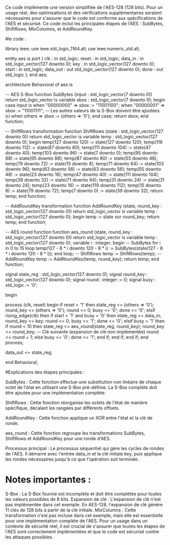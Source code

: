 Ce code implémente une version simplifiée de l'AES-128 (128 bits). Pour un usage réel, des optimisations et des vérifications
supplémentaires seraient nécessaires pour s'assurer que le code est conforme aux spécifications de l'AES et sécurisé.
Ce code inclut les principales étapes de l'AES : SubBytes, ShiftRows, MixColumns, et AddRoundKey.

 #le code : 
 
 library ieee;
use ieee.std_logic_1164.all;
use ieee.numeric_std.all;

entity aes is
  port (
    clk          : in  std_logic;
    reset        : in  std_logic;
    data_in      : in  std_logic_vector(127 downto 0);
    key          : in  std_logic_vector(127 downto 0);
    start        : in  std_logic;
    data_out     : out std_logic_vector(127 downto 0);
    done         : out std_logic
  );
end aes;

architecture Behavioral of aes is

  -- AES S-Box
  function SubBytes (input : std_logic_vector(7 downto 0)) return std_logic_vector is
    variable sbox : std_logic_vector(7 downto 0);
  begin
    case input is
      when "00000000" => sbox := "11001100";
      when "00000001" => sbox := "11001111";
      -- Les autres valeurs de la S-Box doivent être ajoutées ici
      when others     => sbox := (others => '0');
    end case;
    return sbox;
  end function;

  -- ShiftRows transformation
  function ShiftRows (state : std_logic_vector(127 downto 0)) return std_logic_vector is
    variable temp : std_logic_vector(127 downto 0);
  begin
    temp(127 downto 120) := state(127 downto 120);
    temp(119 downto 112) := state(87 downto 80);
    temp(111 downto 104) := state(47 downto 40);
    temp(103 downto 96)  := state(7 downto 0);
    temp(95 downto 88)   := state(95 downto 88);
    temp(87 downto 80)   := state(55 downto 48);
    temp(79 downto 72)   := state(15 downto 8);
    temp(71 downto 64)   := state(103 downto 96);
    temp(63 downto 56)   := state(63 downto 56);
    temp(55 downto 48)   := state(23 downto 16);
    temp(47 downto 40)   := state(111 downto 104);
    temp(39 downto 32)   := state(71 downto 64);
    temp(31 downto 24)   := state(31 downto 24);
    temp(23 downto 16)   := state(119 downto 112);
    temp(15 downto 8)    := state(79 downto 72);
    temp(7 downto 0)     := state(39 downto 32);
    return temp;
  end function;

  -- AddRoundKey transformation
  function AddRoundKey (state, round_key : std_logic_vector(127 downto 0)) return std_logic_vector is
    variable temp : std_logic_vector(127 downto 0);
  begin
    temp := state xor round_key;
    return temp;
  end function;

  -- AES round function
  function aes_round (state, round_key : std_logic_vector(127 downto 0)) return std_logic_vector is
    variable temp : std_logic_vector(127 downto 0);
    variable i : integer;
  begin
    -- SubBytes
    for i in 0 to 15 loop
      temp(127 - 8 * i downto 120 - 8 * i) := SubBytes(state(127 - 8 * i downto 120 - 8 * i));
    end loop;
    -- ShiftRows
    temp := ShiftRows(temp);
    -- AddRoundKey
    temp := AddRoundKey(temp, round_key);
    return temp;
  end function;

  signal state_reg : std_logic_vector(127 downto 0);
  signal round_key : std_logic_vector(127 downto 0);
  signal round     : integer := 0;
  signal busy      : std_logic := '0';

begin

  process (clk, reset)
  begin
    if reset = '1' then
      state_reg <= (others => '0');
      round_key <= (others => '0');
      round     <= 0;
      busy      <= '0';
      done      <= '0';
    elsif rising_edge(clk) then
      if start = '1' and busy = '0' then
        state_reg <= data_in;
        round_key <= key;
        round     <= 0;
        busy      <= '1';
        done      <= '0';
      elsif busy = '1' then
        if round < 10 then
          state_reg <= aes_round(state_reg, round_key);
          round_key <= round_key;  -- Clé suivante (expansion de clé non implémentée)
          round     <= round + 1;
        else
          busy <= '0';
          done <= '1';
        end if;
      end if;
    end if;
  end process;

  data_out <= state_reg;

end Behavioral;



#Explications des étapes principales :

SubBytes : Cette fonction effectue une substitution non linéaire de chaque octet de l'état en utilisant une S-Box pré-définie. 
La S-Box complète doit être ajoutée pour une implémentation complète.

ShiftRows : Cette fonction réorganise les octets de l'état de manière spécifique, décalant les rangées par différents offsets.

AddRoundKey : Cette fonction applique un XOR entre l'état et la clé de ronde.

aes_round : Cette fonction regroupe les transformations SubBytes, ShiftRows et AddRoundKey pour une ronde d'AES.

Processus principal : Le processus séquentiel qui gère les cycles de rondes de l'AES. Il démarre avec l'entrée data_in et la clé initiale key, 
puis applique les rondes nécessaires jusqu'à ce que l'opération soit terminée.

# Notes importantes :
S-Box : La S-Box fournie est incomplète et doit être complétée pour toutes les valeurs possibles de 8 bits.
Expansion de clé : L'expansion de clé n'est pas implémentée dans cet exemple. En AES-128, l'expansion de clé génère 11 clés de 128 bits à partir de la clé initiale.
MixColumns : Cette transformation n'est pas incluse dans cet exemple, mais elle est essentielle pour une implémentation complète de l'AES.
Pour un usage dans un contexte de sécurité réel, il est crucial de s'assurer que toutes les étapes de l'AES sont correctement implémentées
et que le code est sécurisé contre les attaques possibles.

